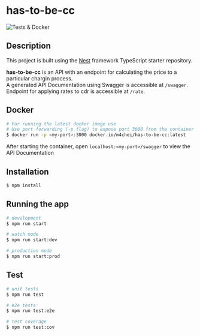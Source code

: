 # has-to-be-cc

![Tests & Docker](https://github.com/lmachegger/has-to-be-cc/actions/workflows/workflow.yml/badge.svg)

## Description

This project is built using the [Nest](https://github.com/nestjs/nest) framework TypeScript starter repository.

**has-to-be-cc** is an API with an endpoint for calculating the price to a particular chargin process.  
A generated API Documentation using Swagger is accessible at `/swagger`.  
Endpoint for applying rates to cdr is accessible at `/rate`.

## Docker

```bash
# For running the latest docker image use
# Use port forwarding (-p flag) to expose port 3000 from the container
$ docker run -p <my-port>:3000 docker.io/m4chei/has-to-be-cc:latest

```

After starting the container, open `localhost:<my-port>/swagger` to view the API Documentation

## Installation

```bash
$ npm install
```

## Running the app

```bash
# development
$ npm run start

# watch mode
$ npm run start:dev

# production mode
$ npm run start:prod
```

## Test

```bash
# unit tests
$ npm run test

# e2e tests
$ npm run test:e2e

# test coverage
$ npm run test:cov
```
